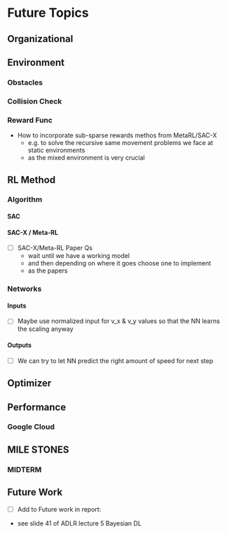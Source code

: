 # Future Topics

## Organizational

## Environment

### Obstacles
### Collision Check
### Reward Func
- How to incorporate sub-sparse rewards methos from  MetaRL/SAC-X
    - e.g. to solve the recursive same movement problems we face at static environments
    - as the mixed environment is very crucial
  
## RL Method
### Algorithm
#### SAC
#### SAC-X / Meta-RL
- [ ] SAC-X/Meta-RL Paper Qs 
  - wait until we have a working model
  - and then depending on where it goes choose one to implement
  - as the papers
### Networks
#### Inputs
- [ ] Maybe use normalized input for v_x & v_y values so that the NN learns the scaling anyway
#### Outputs
- [ ] We can try to let NN predict the right amount of speed for next step

## Optimizer

## Performance
### Google Cloud

## MILE STONES
### MIDTERM

## Future Work
- [ ]  Add to Future work in report:
  - see slide 41 of ADLR lecture 5 Bayesian DL

